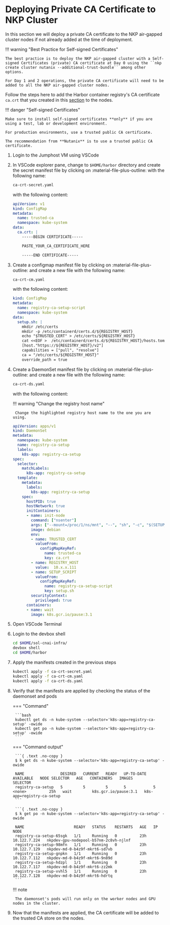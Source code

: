 # Deploying Private CA Certificate to NKP Cluster

In this section we will deploy a private CA certificate to the NKP air-gapped cluster nodes if not already added at the time of deployment.

!!! warning "Best Practice for Self-signed Certificates"
    
    The best practice is to deploy the NKP air-gapped cluster with a Self-signed Certificates (private) CA certificate at Day 0 using the ``nkp create cluster nutanix --additional-trust-bundle`` among other options.

    For Day 1 and 2 operations, the private CA certificate will need to be added to all the NKP air-gapped cluster nodes.

Follow the steps here to add the Harbor container registry's CA certificate ``ca.crt`` that you created in this [section](../infra/harbor.md#setup-ssl-certificates-for-harbor) to the nodes.


!!! danger "Self-signed Certificates"
    
    Make sure to install self-signed certificates **only** if you are using a test, lab or development environment.

    For production environments, use a trusted public CA certificate.

    The recommendation from **Nutanix** is to use a trusted public CA certificate.

1. Login to the Jumphost VM using VSCode

2. In VSCode explorer pane, change to ``$HOME/harbor`` directory and create the secret manifest file by clicking on :material-file-plus-outline: with the following name:
   
    ```bash
    ca-crt-secret.yaml
    ```
   
    with the following content:
   
    ```yaml
    apiVersion: v1
    kind: ConfigMap
    metadata:
      name: trusted-ca
      namespace: kube-system
    data:
      ca.crt: |
        -----BEGIN CERTIFICATE-----
 
        PASTE_YOUR_CA_CERTIFICATE_HERE
 
        -----END CERTIFICATE-----    
    ```

3. Create a configmap manifest file by clicking on :material-file-plus-outline: and create a new file with the following name: 
   
    ```bash
    ca-crt-cm.yaml
    ```
    
    with the following content:

    ```yaml
    kind: ConfigMap
    metadata:
      name: registry-ca-setup-script
      namespace: kube-system
    data:
      setup.sh: |
        mkdir /etc/certs
        mkdir -p /etc/containerd/certs.d/${REGISTRY_HOST}
        echo "$TRUSTED_CERT" > /etc/certs/${REGISTRY_HOST}
        cat <<EOF >  /etc/containerd/certs.d/${REGISTRY_HOST}/hosts.toml
        [host."https://${REGISTRY_HOST}/v2"]
        capabilities = ["pull", "resolve"]
        ca = "/etc/certs/${REGISTRY_HOST}"
        override_path = true
    ```

4. Create a DaemonSet manifest file by clicking on :material-file-plus-outline: and create a new file with the following name:
   
    ```bash
    ca-crt-ds.yaml
    ``` 
   
    with the following content:

    !!! warning "Change the registry host name"
    
        Change the highlighted registry host name to the one you are using.

    ```yaml hl_lines="31"
    apiVersion: apps/v1
    kind: DaemonSet
    metadata:
      namespace: kube-system
      name: registry-ca-setup
      labels:
        k8s-app: registry-ca-setup
    spec:
      selector:
        matchLabels:
          k8s-app: registry-ca-setup
      template:
        metadata:
          labels:
            k8s-app: registry-ca-setup
        spec:
          hostPID: true
          hostNetwork: true
          initContainers:
          - name: init-node
            command: ["nsenter"]
            args: ["--mount=/proc/1/ns/mnt", "--", "sh", "-c", "$(SETUP_SCRIPT)"]
            image: debian
            env:
            - name: TRUSTED_CERT
              valueFrom:
                configMapKeyRef:
                  name: trusted-ca
                  key: ca.crt
            - name: REGISTRY_HOST
              value:  10.x.x.111
            - name: SETUP_SCRIPT
              valueFrom:
                configMapKeyRef:
                  name: registry-ca-setup-script
                  key: setup.sh
            securityContext:
              privileged: true
          containers:
          - name: wait
            image: k8s.gcr.io/pause:3.1
    ```

5. Open VSCode Terminal
6. Login to the devbox shell
   
    ```bash
    cd $HOME/sol-cnai-infra/
    devbox shell
    cd $HOME/harbor
    ```

7. Apply the manifests created in the previous steps
    
    ```bash
    kubectl apply -f ca-crt-secret.yaml
    kubectl apply -f ca-crt-cm.yaml
    kubectl apply -f ca-crt-ds.yaml
    ```

8. Verify that the manifests are applied by checking the status of the daemonset and pods

    === "Command"

        ```bash
        kubectl get ds -n kube-system --selector='k8s-app=registry-ca-setup' -owide
        kubectl get po -n kube-system --selector='k8s-app=registry-ca-setup' -owide
        ```

    === "Command output"

        ```{ .text .no-copy }
        $ k get ds -n kube-system --selector='k8s-app=registry-ca-setup' -owide

        NAME                DESIRED   CURRENT   READY   UP-TO-DATE   AVAILABLE   NODE SELECTOR   AGE   CONTAINERS   IMAGES                 SELECTOR
        registry-ca-setup   5         5         5       5            5           <none>          25h   wait         k8s.gcr.io/pause:3.1   k8s-app=registry-ca-setup
        ```

        ```{ .text .no-copy }
        $ k get po -n kube-system --selector='k8s-app=registry-ca-setup' -owide

        NAME                      READY   STATUS    RESTARTS   AGE   IP             NODE                                    
        registry-ca-setup-65sgk   1/1     Running   0          23h   10.122.7.224   nkpdev-gpu-nodepool-b57nm-2c8vh-njlnf
        registry-ca-setup-98mfn   1/1     Running   0          23h   10.122.7.129   nkpdev-md-0-b4z9f-mkrt6-sd7vb
        registry-ca-setup-gnpkn   1/1     Running   0          23h   10.122.7.112   nkpdev-md-0-b4z9f-mkrt6-9n89d  
        registry-ca-setup-hdzpl   1/1     Running   0          23h   10.122.7.117   nkpdev-md-0-b4z9f-mkrt6-zz2mk 
        registry-ca-setup-vvhl5   1/1     Running   0          23h   10.122.7.128   nkpdev-md-0-b4z9f-mkrt6-hdrtq
        ```

    !!! note 
        
        The daemonset's pods will run only on the worker nodes and GPU nodes in the cluster.

9. Now that the manifests are applied, the CA certificate will be added to the trusted CA store on the nodes.